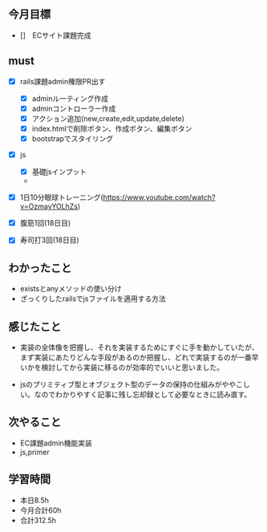 ## 今月目標
- []　ECサイト課題完成 




## must
- [x] rails課題admin権限PR出す
    - [x] adminルーティング作成
    - [x] adminコントローラー作成
    - [x] アクション追加(new,create,edit,update,delete)
    - [x] index.htmlで削除ボタン、作成ボタン、編集ボタン
    - [x] bootstrapでスタイリング 
- [x] js
  - [x] 基礎jsインプット
  -
  
- [x] 1日10分眼球トレーニング(https://www.youtube.com/watch?v=OzmayYOLhZs)
- [x] 腹筋1回(18日目)
- [x] 寿司打3回(18日目)

## わかったこと
- existsとanyメソッドの使い分け
- ざっくりしたrailsでjsファイルを適用する方法


## 感じたこと
- 実装の全体像を把握し、それを実装するためにすぐに手を動かしていたが、まず実装にあたりどんな手段があるのか把握し、どれで実装するのが一番早いかを検討してから実装に移るのが効率的でいいと思いました。
  
- jsのプリミティブ型とオブジェクト型のデータの保持の仕組みがややこしい。なのでわかりやすく記事に残し忘却録として必要なときに読み直す。

  

## 次やること
  - EC課題admin機能実装
  - js,primer

  

 

## 学習時間
  - 本日8.5h
  - 今月合計60h
  - 合計312.5h
